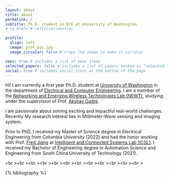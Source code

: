 ```yaml
---
layout: about
title: about
permalink: /
subtitle: Ph.D. student in ECE at University of Washington
# <a href='#'>Affiliations</a>.

profile:
  align: left
  image: prof_pic.jpg
  image_circular: false # crops the image to make it circular

news: true # includes a list of news items
selected_papers: false # includes a list of papers marked as "selected={true}"
social: true # includes social icons at the bottom of the page
---
```


Hi! I am currently a first year Ph.D. student at [University of Washington](https://www.washington.edu/) in the department of [Electrical and Computer Engineering](https://www.ece.uw.edu/). I am a member of the [Networking and Emerging Wireless Technologies Lab (NEWT)](https://newtlab.ece.uw.edu/), studying under the supervision of Prof. [Akshay Gadre](https://www.akshaygadre.com/). 

I am passionate about solving exciting and impactful real-world challenges. Recently My research interest lies in Millimeter-Wave sensing and imaging system.

Prior to PhD, I received my Master of Science degree in Electrical Engineering from Columbia University (2022) and had the honor working with Prof. [Fred Jiang](http://fredjiang.com/) at [Intelligent and Connected Systems Lab (ICSL)](http://icsl.ee.columbia.edu/). I received my Bachelor of Engineering degree in Automation Science and Engineering from South China University of Technology (2021).

<br \><br \><br \><br \><br \><br \><br \><br \><br \><br \><br \><br \>

<div class="publications">

{% bibliography %}

</div>
